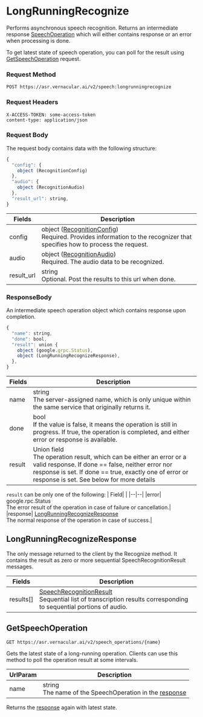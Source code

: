 # LongRunningRecognize
Performs asynchronous speech recognition. Returns an intermediate response [SpeechOperation](#speechoperation) which will either contains response or an error when processing is done.

To get latest state of speech operation, you can poll for the result using [GetSpeechOperation](#getspeechoperation) request.


### Request Method
`POST https://asr.vernacular.ai/v2/speech:longrunningrecognize`

### Request Headers
```
X-ACCESS-TOKEN: some-access-token
content-type: application/json
```

### Request Body
The request body contains data with the following structure:

```js
{
  "config": {
    object (RecognitionConfig)
  },
  "audio": {
    object (RecognitionAudio)
  },
  "result_url": string,
}
```

| Fields | Description|
|--|--|
|config|object ([RecognitionConfig](../types/RecognitionConfig.md))<br>Required. Provides information to the recognizer that specifies how to process the request.|
|audio|object ([RecognitionAudio](../types/RecognitionAudio.md))<br>Required. The audio data to be recognized.|
|result_url| string<br> Optional. Post the results to this url when done.

### ResponseBody
An intermediate speech operation object which contains response upon completion.

```js
{
  "name": string,
  "done": bool,
  "result": union {
    object (google.grpc.Status),
    object (LongRunningRecognizeResponse),
  },
}
```

|Fields| Description |
|--|--|
|name| string <br> The server-assigned name, which is only unique within the same service that originally returns it.|
|done| bool <br> If the value is false, it means the operation is still in progress. If true, the operation is completed, and either error or response is available.|
|result| Union field <br> The operation result, which can be either an error or a valid response. If done == false, neither error nor response is set. If done == true, exactly one of error or response is set. See below for more details|

`result` can be only one of the following:
| Field| |
|--|--|
|error|	google.rpc.Status <br> The error result of the operation in case of failure or cancellation.|
|response| [LongRunningRecognizeResponse](#longrunningrecognizeresponse) <br> The normal response of the operation in case of success.|

## LongRunningRecognizeResponse
The only message returned to the client by the Recognize method. It contains the result as zero or more sequential SpeechRecognitionResult messages.

|Fields | Description|
|--|--|
|results[] | [SpeechRecognitionResult](../types/SpeechRecognitionResult.md) <br> Sequential list of transcription results corresponding to sequential portions of audio.|



## GetSpeechOperation

`GET https://asr.vernacular.ai/v2/speech_operations/{name}`

Gets the latest state of a long-running operation. Clients can use this method to poll the operation result at some intervals.

|UrlParam|Description|
|--|--|
|name| string <br> The name of the SpeechOperation in the [response](#responsebody)|

Returns the [response](#responsebody) again with latest state.